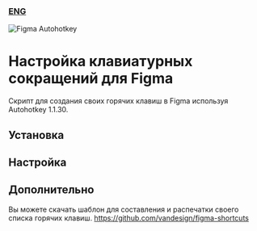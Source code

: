 ### [ENG](https://github.com/vandesign/figma-autohotkey/blob/master/README.md)
![Figma Autohotkey](https://github.com/vandesign/figma-autohotkey/blob/master/figma-autohotkey.png)
# Настройка клавиатурных сокращений для Figma
Скрипт для создания своих горячих клавиш в Figma используя Autohotkey 1.1.30.
## Установка

## Настройка

## Дополнительно
Вы можете скачать шаблон для составления и распечатки своего списка горячих клавиш.
https://github.com/vandesign/figma-shortcuts
